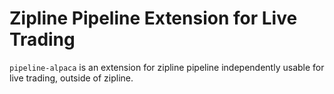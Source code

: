 # Zipline Pipeline Extension for Live Trading
`pipeline-alpaca` is an extension for zipline pipeline independently usable for live trading, outside of zipline.